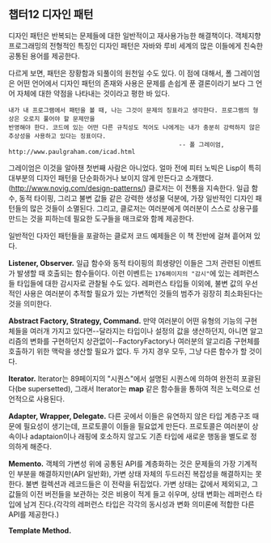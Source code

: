 ## 챕터12 디자인 패턴

디자인 패턴은 반복되는 문제들에 대한 일반적이고 재사용가능한 해결책이다. 객체지향 프로그래밍의 전형적인 특징인 디자인 패턴은 자바와 루비 세계의 많은 이들에게 친숙한 공통된 용어를 제공한다.

다르게 보면, 패턴은 장황함과 되풀이의 원천일 수도 있다. 이 점에 대해서, 폴 그레이엄은 어떤 언어에서 디자인 패턴의 존재와 사용은 문제를 손쉽게 푼 결론이라기 보다 그 언어 자체에 대한 약점을 나타내는 것이라고 평한 바 있다.
    
    내가 내 프로그램에서 패턴을 볼 때, 나는 그것이 문제의 징표라고 생각한다. 프로그램의 형상은 오로지 풀어야 할 문제만을
    반영해야 한다. 코드에 있는 어떤 다른 규칙성도 적어도 나에게는 내가 충분히 강력하지 않은 추상성을 사용하고 있다는 징표이다.
                                                   -- 폴 그레이엄, http://www.paulgraham.com/icad.html

그레이엄은 이것을 알아챈 첫번째 사람은 아니었다. 얼마 전에 피터 노빅은 Lisp이 특히 대부분의 디자인 패턴을 단순화하거나 보이지 않게 만든다고 소개했다.(http://www.novig.com/design-patterns/) 클로저는 이 전통을 지속한다. 일급 함수, 동적 타이핑, 그리고 불변 값들 같은 강력한 생성물 덕분에, 가장 일반적인 디자인 패턴들의 많은 것들이 소멸된다. 그리고, 클로저는 여러분에게 여러분이 스스로 상용구를 만드는 것을 피하는데 필요한 도구들을 매크로와 함께 제공한다.

일반적인 다자인 패턴들을 포괄하는 클로저 코드 예제들은 이 책 전반에 걸쳐 흩어져 있다.

**Listener, Observer.**  일급 함수와 동적 타이핑의 희생량인 이들은 그저 관련된 이벤트가 발생할 때 호출되는 함수들이다. 이런 이벤트는 `176페이지의 "감시"`에 있는 레퍼런스들 타입들에 대한 감시자로 관찰될 수도 있다. 레퍼런스 타입들 이외에, 불변 값의 우선적인 사용은 여러분이 추적할 필요가 있는 가변적인 것들의 범주가 굉장히 최소화된다는 것을 의미한다.

**Abstract Factory, Strategy, Command.**  만약 여러분이 어떤 유형의 기능의 구현체들을 여러개 가지고 있다면--달라지는 타입이나 설정의 값을 생산하던지, 아니면 알고리즘의 변화를 구현하던지 상관없이--FactoryFactory나 여러분의 알고리즘 구현체를 호출하기 위한 맥락을 생산할 필요가 없다. 두 가지 경우 모두, 그냥 다른 함수가 할 것이다.

**Iterator.**  Iterator는 89페이지의 "시퀀스"에서 설명된 시퀀스에 의하여 완전히 포괄된다(be supersetted), 그래서 Iterator는 **map** 같은 함수들을 통하여 적은 노력으로 선언적으로 사용된다. 

**Adapter, Wrapper, Delegate.**  다른 곳에서 이들은 유연하지 않은 타입 계층구조 때문에 필요성이 생기는데, 프로토콜이 이들을 필요없게 만든다. 프로토콜은 여러분이 상속이나 adaptaion이나 래핑에 호소하지 않고도 기존 타입에 새로운 행동을 별도로 정의하게 해준다.

**Memento.** 객체의 가변성 위에 공통된 API를 계층화하는 것은 문제들의 가장 기계적인 부분을 해결하지만(API 일반화), 가변 상태 자체의 두드러진 복잡성을 해결하지는 못한다. 불변 컬렉션과 레코드들은 이 전략을 뒤집었다. 가변 상태는 값에서 제외되고, 그 값들의 이전 버전들을 보관하는 것은 비용이 적게 들고 쉬우며, 상태 변화는 레퍼런스 타입에 남겨 진다.(각각의 레퍼런스 타입은 각각의 동시성과 변화 의미론에 적합한 다른 API를 제공한다.)
<!--Layering a common API over top the mutation of an object solves the most mechanical of problems (API generality), but does nothing to address the glaring complexity of the mutable state itself. Immutable collections and records invert this
strategy: mutable state is barred from values, retaining prior versions of those values is cheap and easy, and state transitions are left to reference types (each of which provides a different API to suit its respective concurrency and change semantics).-->

**Template Method.**  
<!--The limitations of class inheritance are well-known and felt daily by millions, yet it is used widely, often as the sole way to compose functionality within many languages. This dubious mingling of concerns is better recast as a higher-order function that can accept functions implementing the variable behavior while providing a canonical implementation of shared functionality. For example, if we needed to be able to call equivalent HTTP APIs offered by different providers based on some appli-cation-internal data structure, a HOF would allow us to define the provider-specific functionality as a separate function, while keeping the universal HTTP plumbing in one place:-->
